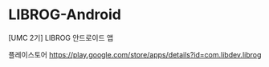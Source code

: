 # LIBROG-Android
[UMC 2기] LIBROG 안드로이드 앱

플레이스토어 
https://play.google.com/store/apps/details?id=com.libdev.librog
